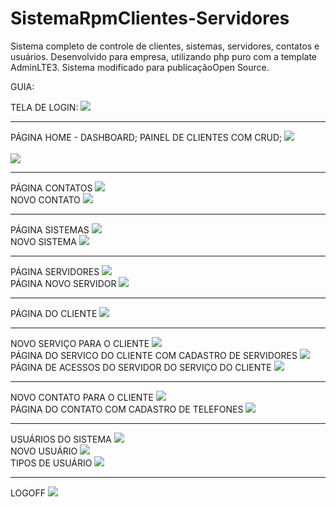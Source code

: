 # SistemaRpmClientes-Servidores
Sistema completo de controle de clientes, sistemas, servidores, contatos e usuários. Desenvolvido para empresa, utilizando php puro com a template AdminLTE3. Sistema modificado para publicaçãoOpen Source.

GUIA:

TELA DE LOGIN:
<img src="capturas_readMe/login.PNG">

<hr>

PÁGINA HOME - DASHBOARD; PAINEL DE CLIENTES COM CRUD;
<img src="capturas_readMe/home.PNG">
<br>
<br>
<img src="capturas_readMe/home2.PNG">

<hr>

PÁGINA CONTATOS
<img src="capturas_readMe/contato.PNG">
<br>
NOVO CONTATO
<img src="capturas_readMe/novoContato.PNG">

<hr>

PÁGINA SISTEMAS
<img src="capturas_readMe/sistema.PNG">
<br>
NOVO SISTEMA
<img src="capturas_readMe/novoSistema.PNG">

<hr>

PÁGINA SERVIDORES
<img src="capturas_readMe/servidor.PNG">
<br>
PÁGINA NOVO SERVIDOR
<img src="capturas_readMe/novoServidor.PNG">

<hr>

PÁGINA DO CLIENTE
<img src="capturas_readMe/paginaCliente.PNG">

<hr>

NOVO SERVIÇO PARA O CLIENTE
<img src="capturas_readMe/novoServicoCliente.PNG">
<br>
PÁGINA DO SERVICO DO CLIENTE COM CADASTRO DE SERVIDORES
<img src="capturas_readMe/servicoCliente.PNG">
<br>
PÁGINA DE ACESSOS DO SERVIDOR DO SERVIÇO DO CLIENTE
<img src="capturas_readMe/acessos.PNG">


<hr>

NOVO CONTATO PARA O CLIENTE
<img src="capturas_readMe/contatoCliente.PNG">
<br>
PÁGINA DO CONTATO COM CADASTRO DE TELEFONES
<img src="capturas_readMe/novoContato.PNG">

<hr>

USUÁRIOS DO SISTEMA
<img src="capturas_readMe/usuarios.PNG">
<br>
NOVO USUÁRIO
<img src="capturas_readMe/novoUsuario.PNG">
<br>
TIPOS DE USUÁRIO
<img src="capturas_readMe/tipoUsuarios.PNG">

<hr>

LOGOFF
<img src="capturas_readMe/sair.PNG">

